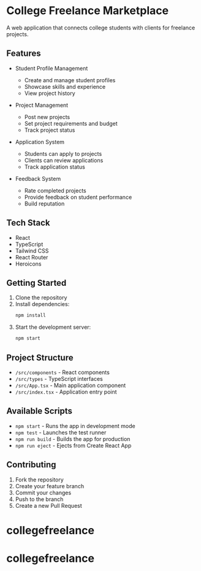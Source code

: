 # College Freelance Marketplace

A web application that connects college students with clients for freelance projects.

## Features

- Student Profile Management
  - Create and manage student profiles
  - Showcase skills and experience
  - View project history

- Project Management
  - Post new projects
  - Set project requirements and budget
  - Track project status

- Application System
  - Students can apply to projects
  - Clients can review applications
  - Track application status

- Feedback System
  - Rate completed projects
  - Provide feedback on student performance
  - Build reputation

## Tech Stack

- React
- TypeScript
- Tailwind CSS
- React Router
- Heroicons

## Getting Started

1. Clone the repository
2. Install dependencies:
   ```bash
   npm install
   ```
3. Start the development server:
   ```bash
   npm start
   ```

## Project Structure

- `/src/components` - React components
- `/src/types` - TypeScript interfaces
- `/src/App.tsx` - Main application component
- `/src/index.tsx` - Application entry point

## Available Scripts

- `npm start` - Runs the app in development mode
- `npm test` - Launches the test runner
- `npm run build` - Builds the app for production
- `npm run eject` - Ejects from Create React App

## Contributing

1. Fork the repository
2. Create your feature branch
3. Commit your changes
4. Push to the branch
5. Create a new Pull Request
# collegefreelance
# collegefreelance
